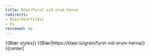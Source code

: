 ```yaml
---
title: Blær/Fyrst við erum hérna
redirects:
- Blær/Vestfirðir
- Fv
reviewed: no
---
```

<vocabulary>
</vocabulary>
{{Blær styles}}
{{Blær|https://blaer.is/grein/fyrst-vid-erum-herna}}

<div class="book" data-translate=true data-audio-file="Fyrst_við_erum_hérna.mp3">
{{center|<Audio src="Fyrst_við_erum_hérna.mp3"/>}}

<div class="blaer article">
<div class="post-header">
  <div id="post-header-text" class="header-text">
    <h1>Fyrst við erum hérna</h1>
    <h2>Þúsund kílómetrar, átta bæir og þrjár heitar laugar á þremur dögum</h2>
  </div>
</div>
<div class="article-entry">
  <div data-no-audio class="image-box image-box-medium">
    <img src="https://blaer.is/assets/images/_large/1-23_2.jpg">
  </div>
</div>

<div class="article-entry">
  <div data-no-audio class="image-box image-box-medium">
    <img src="https://blaer.is/assets/images/_medium/1-32.jpg">
    <div class="description">Þessi grein er unnin í samstarfi við 66° Norður</div>
  </div>

  <div class="text">
    <div class="p">Við héldum til Vestfjarða einn fimmtudag júnímánaðar. Eftir að hafa heimsótt syðri hluta fjarðanna sumarið áður vildum við taka langa helgi í þetta skiptið og grennslast fyrir um hvaða staði væri vert að heimsækja. Eftir nokkur símtöl til heimafólks
      og kaffihúsafundi sem færðust yfir á barinn vorum við komnar með ferðaáætlun. Ákveðnar í að gera það sem maður sjaldnast gerir í eigin landi; að kynnast og tala við það fólk sem yrði á vegi okkar. Spenntar fyrir að sjá og upplifa sem mest fórum
      við af stað. Þúsund kílómetrar, átta bæir, þrjár heitar laugar á þremur dögum. Fyrst við erum á þessu skeri þá er um að gera að njóta þess.<br>
    </div>
  </div>

  <div class="video-box-wrap video-box-wrap-full">
    <div class="video-box">
      <iframe src="https://player.vimeo.com/video/134897973?app_id=122963" width="940" height="529" frameborder="0" allow="autoplay; fullscreen" allowfullscreen title="Fyrst vi&amp;eth; erum h&amp;eacute;rna"></iframe>
    </div>
  </div>

  <div data-no-audio class="image-box image-box-medium">
    <img src="https://blaer.is/assets/images/_medium/1-13_2_1.jpg">
  </div>

  <div data-no-audio class="image-box image-box-medium">
    <img src="https://blaer.is/assets/images/_medium/1-21_4.jpg">
  </div>

  <div class="text">
    <h1>Fiskisúpa og víkingaskip </h1>
    <div class="p">Fyrsta viðkoma var hjá Þórhalli á Þingeyri sem var svo elskulegur að opna heimilið sitt fyrir okkur seint um kvöldið. Hjá honum er stöðugur gestagangur en hann er alltaf tilbúinn að taka á móti fólki. Klukkan var að ganga eitt um nótt þegar við mættum
      og hafði hann útbúið bestu fiskisúpu sem við höfum smakkað. Morgunverðarborðið var þéttsetið daginn eftir, þar sem fundað var um víkingaskip sem verið var að flytja til Reykjavíkur. Við sátum ásamt pari frá Frakklandi. Þórhall dreymir um að opna
      veitingastað sem býður upp á fljótlegar og matarmiklar súpur „to-go“. Við verðum fyrstu kúnnarnir.
    </div>
  </div>

  <div data-no-audio class="image-box image-box-large">

    <video poster="https://blaer.is/assets/images/svanhildur-keyra.jpg" autoplay="true" loop="true" muted="true">
  <source src="https://blaer.is/assets/videos/svanhildur-keyra.webmhd.webm" type="video/webm">
  <source src="https://blaer.is/assets/videos/svanhildur-keyra.iphone5.mp4" type="video/mp4">
</video>
  </div>

  <div class="text">
    <h1>Hanna og Gunnar í Hlíð</h1>
    <div class="p">Húsasmíðameistarinn Gunnar og kona hans Hanna búa í Hlíð á Þingeyri. Þau spila bæði á harmonikku. Hann byggði upp bæinn hér áður fyrr en hún er handlagin og prjónar, spilar á nikkuna og semur lög og texta. Þau hirtu gamlan húsbíl sem þau kalla litlu
      Hlíð. Þar seldi Hanna handverkin sín en nú er hann að niðurlotum kominn og þau segjast þurfa að gera hann upp. Hanna er að verða 80 ára og Gunnar 85 ára á næsta ári. „Við eigum bæði stórafmæli á næsta ári. Þá ætlum við að halda almennilegt partý.
      Við ætlum að leigja félagsmiðstöðina, ekkert minna. Það er að segja ef við verðum ofar moldu.“
    </div>
    <div class="p"><em><br></em>
    </div>
  </div>

  <div data-no-audio class="image-box image-box-large">
    <img src="https://blaer.is/assets/images/_large/1-11.jpg">
  </div>

  <div class="images-two-up">
    <div data-no-audio class="image-box image-box-half">
      <img src="https://blaer.is/assets/images/_articleSmall/1-9_7.jpg">
    </div>
    <div data-no-audio class="image-box image-box-half">
      <img src="https://blaer.is/assets/images/_articleSmall/1-10_10.jpg">
    </div>
  </div>

  <div class="text">
    <blockquote data-no-audio>
      <div class="p">"Við eigum bæði stórafmæli á næsta ári. Þá ætlum við að halda almennilegt partý. Við ætlum að leigja félagsmiðstöðina, ekkert minna. Það er að segja ef við verðum ofar moldu.”
      </div>
    </blockquote>
  </div>

  <div data-no-audio class="image-box image-box-large">
    <img src="https://blaer.is/assets/images/_large/1-29_1.jpg">
    <div class="description">Hörgshlíðarlaug í Mjóafirði</div>
  </div>

  <div data-no-audio class="image-box image-box-medium">
    <img src="https://blaer.is/assets/images/_medium/1-30_1.jpg">
    <div class="description">Hörgshlíðarlaug í Mjóafirði</div>
  </div>

  <div class="text">
    <h1><span id="docs-internal-guid-3f95c1f4-dede-1331-abc0-37b4e85698f1">Hörgshlíðarlaug</span><br></h1>
    <div class="p">Í Hörgshlíð í Mjóafirði er Hörgshlíðarlaug, manngerð sundlaug við sjóinn. Ef heppnin er með þér koma selir upp að lauginni og baða sig með þér. Náttúrufegurðin nýtur sín allt um kring og útsýnið yfir fjörðinn er engu líkt. Við mælum með smá sjósundi
      til þess að hrista til í kroppnum. Laugin er í einkaeigu svo mælt er með því að banka upp á hjá eigendunum áður en farið er ofan í.
    </div>
  </div>

  <div data-no-audio class="image-box image-box-medium">
    <img src="https://blaer.is/assets/images/_medium/1-8_11.jpg">
    <div class="description">Vélsmiðjan á Þingeyri</div>
  </div>

  <div data-no-audio class="image-box image-box-medium">
    <img src="https://blaer.is/assets/images/_medium/1-50.jpg">
    <div class="description">Simbahöllin</div>
  </div>

  <div class="text">
    <h1>Hús á 2500 krónur </h1>
    <div class="p">Agnes 18 ára, vinnur á kaffihúsinu <a href="https://www.simbahollin.is/">Simbahöllin</a>. Hún er frá Þingeyri en flutti til Reykjavíkur til þess að fara í skóla. Að hennar sögn er þar hægt að fá bestu belgísku vöfflur í heimi. Við getum staðfest það.
    </div>
    <div class="p">„Belgísk og dönsk hjón keyptu húsið fyrir 10 árum á 2500 krónur frá bænum með því skilyrði að gera það upp. Hjónin hafa innréttað efri hæðina líka og búa þar. Áður fyrr var matvöruverslun hérna. Það er stöðugt meira líf hérna í bænum, það eru til
      dæmis Dýrafjarðadagar núna um helgina” segir Agnes okkur.
    </div>
  </div>

  <div data-no-audio class="image-box image-box-medium">
    <img src="https://blaer.is/assets/images/_medium/1-46.jpg">
  </div>

  <div data-no-audio class="image-box image-box-large">
    <img src="https://blaer.is/assets/images/_large/1-17_5.jpg">
  </div>

  <div class="text">
    <h1>Bjargbrúnin er „óörugg“</h1>
    <div class="p">Við héldum næst á vestasta odda landsins, Látrabjarg. Eftirvæntingin var mikil enda ófáar sögurnar sem fara af mikilleika bjargsins. Það tók tíma og dágóðan útúrdúr að komast að svæðinu en þar tóku við okkur túristarnir, og nóg af þeim. Við bjargsbrúnina
      var búið að merkja þunna hvíta línu í grasið þar sem ekki mátti stíga fram yfir. Skilaboð til lögreglu: þessi lína er ekki virt. Með hjartað í buxunum og svita í lófanum yfir túristunum sem hengu með fæturna danglandi yfir brúninni í leit að lundum
      létum við nokkrar myndir af bjarginu duga. Látrabjarg stóð uppi sem ofmat ferðarinnar.
    </div>
  </div>

  <div data-no-audio class="image-box image-box-medium">
    <img src="https://blaer.is/assets/images/_medium/1-49.jpg">
    <div class="description">Látrabjarg</div>
  </div>

  <div class="images-two-up">
    <div data-no-audio class="image-box image-box-half">
      <img src="https://blaer.is/assets/images/_articleSmall/1-15_5.jpg">
    </div>
    <div data-no-audio class="image-box image-box-half">
      <img src="https://blaer.is/assets/images/_articleSmall/1-47.jpg">
    </div>
  </div>

  <div data-no-audio class="image-box image-box-medium">
    <img src="https://blaer.is/assets/images/_medium/1-24_2.jpg">
  </div>

  <div class="text">
    <h1>Sinn eigin nágranni</h1>
    <div class="p">Ísafjarðarbær, höfuðborg Vestfjarða, var næsta stopp í leit að kaffi og góðu liði. Okkur var bent á gamla bakaríið sem stóð fyrir sínu, svart kaffi og kleinur. Í röltinu þar um kring er gamli bærinn þar sem má finna raðir af sjarmerandi húsum. Í einu
      af þeim rákumst við á Darra, 13 ára, sem stóð í miðjum flutningum að flytja úr einu húsinu yfir í það næsta við hliðina á. Spenntur fyrir myndavélunum tilkynnti hann okkur að hann væri að flytja úr því rauða yfir í það bláa.
    </div>
  </div>

  <div data-no-audio class="image-box image-box-medium">
    <img src="https://blaer.is/assets/images/_medium/1-48_1.jpg">
  </div>

  <div class="text">
    <blockquote data-no-audio>
      <div class="p">„Ég var að flytja úr rauða húsinu í það bláa við hliðina á.“
      </div>
    </blockquote>
  </div>

  <div data-no-audio class="image-box image-box-medium">
    <img src="https://blaer.is/assets/images/_medium/1-26_3.jpg">
  </div>

  <div class="images-two-up">
    <div data-no-audio class="image-box image-box-half">
      <img src="https://blaer.is/assets/images/_articleSmall/1-5_12.jpg">
    </div>
    <div data-no-audio class="image-box image-box-half">
      <img src="https://blaer.is/assets/images/_articleSmall/1-20_4.jpg">
    </div>
  </div>

  <div class="text">
    <h1>Lautarferðir </h1>
    <div class="p">Í ferðalagið er mikilvægt að vera með nesti til þess að grípa í þegar langt er í næstu vegasjoppu. Það er bæði ódýrari og heilsusamlegri kostur. Ef þú hefur augun opin á keyrslu um firðina er hellingur af útibekkjum á fallegum stöðum til þess að stoppa
      og gæða sér á heimagerðu nesti.
    </div>
  </div>

  <div data-no-audio class="image-box image-box-medium">
    <img src="https://blaer.is/assets/images/_medium/1-18_3.jpg">
  </div>

  <div data-no-audio class="image-box image-box-large">

    <video poster="https://blaer.is/assets/images/1-27.jpg" autoplay="true" loop="true" muted="true">
  <source src="https://blaer.is/assets/videos/bonus-teitur.webmhd.webm" type="video/webm">
  <source src="https://blaer.is/assets/videos/bonus-teitur.iphone5.mp4" type="video/mp4">
</video>
  </div>

  <div data-no-audio class="image-box image-box-medium">
    <img src="https://blaer.is/assets/images/_medium/1-28_1.jpg">
  </div>

  <div data-no-audio class="image-box image-box-medium">
    <img src="https://blaer.is/assets/images/_medium/1-31.jpg">
    <div class="description">Heydalur í Mjóafirði</div>
  </div>

  <div class="text">
    <h1>Heydalur og sund í gróðurhúsi</h1>
    <div class="p">Eftir að hafa þrætt firðina í Ísafjarðardjúpi komum við að hinum ævintýralega Mjóafirði. Í botninum á firðinum liggur Heydalur en þar er rekin <a href="https://www.heydalur.is/">ferðaþjónusta</a>. Fjárhúsi var breytt í gróðurhús með suðrænum gróðri
      og þar er yndælis sundlaug. Fyrir utan gróðurhúsið eru heitir pottar sem hægt er að liggja í og njóta útsýnisins yfir dalinn. Hótelið býður upp á mat og kaffi en þangað er vert að sækja þó það væri ekki nema til þess að hitta talandi páfagaukinn
      í anddyrinu.
    </div>
  </div>

  <div data-no-audio class="image-box image-box-large">

    <video poster="https://blaer.is/assets/images/birna-bjor.jpg" autoplay="true" loop="true" muted="true">
  <source src="https://blaer.is/assets/videos/birna-bjór.webmhd.webm" type="video/webm">
  <source src="https://blaer.is/assets/videos/birna-bjór.iphone5.mp4" type="video/mp4">
</video>
  </div>

  <div class="images-two-up">
    <div data-no-audio class="image-box image-box-half">
      <img src="https://blaer.is/assets/images/_articleSmall/1-33.jpg">
    </div>
    <div data-no-audio class="image-box image-box-half">
      <img src="https://blaer.is/assets/images/_articleSmall/1-34.jpg">
    </div>
  </div>

  <div data-no-audio class="image-box image-box-medium">
    <img src="https://blaer.is/assets/images/_medium/1-51.jpg">
  </div>

  <div class="text">
    <h1>Dularfull Djúpavík</h1>
    <div class="p">Djúpavík er lítill bær norðarlega á Vestfjörðum. Þung þoka lá yfir öllu þegar við keyrðum að mannlausum götum bæjarins. Ein okkar hafði orð á því hversu dularfullur bær þetta væri við miklar undirtektir. Fossinn Eiðrofi seitlar yfir klettabrúnina
      sem liggur að bænum. Við komum á <a href="https://www.djupavik.com/">hótelið</a> og fengum þær fréttir að köku- og brauðtertu hlaðborð væri í vændum og við gætum sest niður og fengið okkur frítt kaffi meðan við biðum. Bærinn fór frá því að vera dularfullur
      yfir í paradís. Hótelstarfsmennirnir sem voru meðal annars Danir og Þjóðverjar sögðust koma hingað á hverju sumri til þess að vinna og sinna listinni. Djúpavík hefur með árunum orðið vinsælt listamannasetur og segja sumir að bærinn sé hinn nýi Seyðisfjörður.
      Síldarverksmiðjunni þar hefur verið breytt í listagallerí og stúdíó sem vert er að skoða.<br>
    </div>
  </div>

  <div class="images-two-up">
    <div data-no-audio class="image-box image-box-half">
      <img src="https://blaer.is/assets/images/_articleSmall/1-40.jpg">
    </div>
    <div data-no-audio class="image-box image-box-half">
      <img src="https://blaer.is/assets/images/_articleSmall/1-36.jpg">
      <div class="description">Djúpavík</div>
    </div>
  </div>

  <div data-no-audio class="image-box image-box-medium">
    <img src="https://blaer.is/assets/images/_medium/1-45_1.jpg">
  </div>

  <div class="text">
    <h1>20 ár í sumarfríi</h1>
    <div class="p">Malcolm, 62 ára frá Bretlandi var á níunda degi í göngu sinni hringinn í kring um Ísland þegar við mættum honum rétt fyrir utan Djúpavík. Hann býr í Reykjavík og á fjölskyldu hér.
    </div>
  </div>

  <div class="text">
    <blockquote data-no-audio>
      <div class="p">„Þetta er mikil hreinsun.“
      </div>
    </blockquote>
  </div>

  <div class="text">
    <div class="p">„Ég kom upphaflega hingað til Íslands í sumarfrí útaf náttúrinni. Sumarfríið lengdist óvart um 20 ár. Ég vildi minna mig á það af hverju ég kom hingað svo ég ákvað að rifja það upp með því að ganga um landið. Þetta er mikil hreinsun.“
    </div>
  </div>

  <div class="images-two-up">
    <div data-no-audio class="image-box image-box-half">
      <img src="https://blaer.is/assets/images/_articleSmall/1-1_25.jpg">
    </div>
    <div data-no-audio class="image-box image-box-half">
      <img src="https://blaer.is/assets/images/_articleSmall/1-2_16.jpg">
    </div>
  </div>

  <div data-no-audio class="image-box image-box-medium">
    <img src="https://blaer.is/assets/images/_medium/1-3_16.jpg">
  </div>

  <div data-no-audio class="image-box image-box-medium">
    <img src="https://blaer.is/assets/images/_medium/1-4_16.jpg">
  </div>

  <div class="text">
    <h1>Krossneslaug</h1>
    <div class="p">Við fjöruborðið í Norðurfirði er steinsteypt útilaug, Krossneslaug. Við keyrðum að lauginni í dramatískri þoku, það mátti varla sjá handanna skil. Sjórinn ólgaði við laugina og okkur leist ekkert á blikuna. Við íhuguðum að láta útsýnið frá bílnum
      duga en eftir að hafa keyrt alla þessa leið létum við vaða. Við höfðum lesið okkur til um magnaða útsýnið yfir á Húnaflóa sem var hvergi sjáanlegt. Það var ekki fyrr en við vorum komnar ofan í sem við upplifðum krafta íslensku veðurguðanna. Það
      var magnað að liggja í heitu vatninu og rýna inn í þokuna til hafsins í tómri lauginni, ævintýri líkast. Það er ekkert sem heitir of vont veður fyrir sund á Íslandi.
    </div>
  </div>

  <div data-no-audio class="image-box image-box-large">
    <img src="https://blaer.is/assets/images/_large/1-43_1.jpg">
    <div class="description">Krossneslaug</div>
  </div>

  <div data-no-audio class="image-box image-box-medium">
    <img src="https://blaer.is/assets/images/_medium/1-42_1.jpg">
  </div>

  <div class="images-two-up">
    <div data-no-audio class="image-box image-box-half">
      <img src="https://blaer.is/assets/images/_articleSmall/1-25_2.jpg">
    </div>
    <div data-no-audio class="image-box image-box-half">
      <img src="https://blaer.is/assets/images/_articleSmall/1-22_3.jpg">
    </div>
  </div>

  <div data-no-audio class="image-box image-box-large">
    <img src="https://blaer.is/assets/images/_large/blaer-kort.png">
    <div class="description">Leiðin sem við fórum</div>
  </div>

</div>

</div>

<Footer>
{{Copyright/Blær}}
</Footer>
